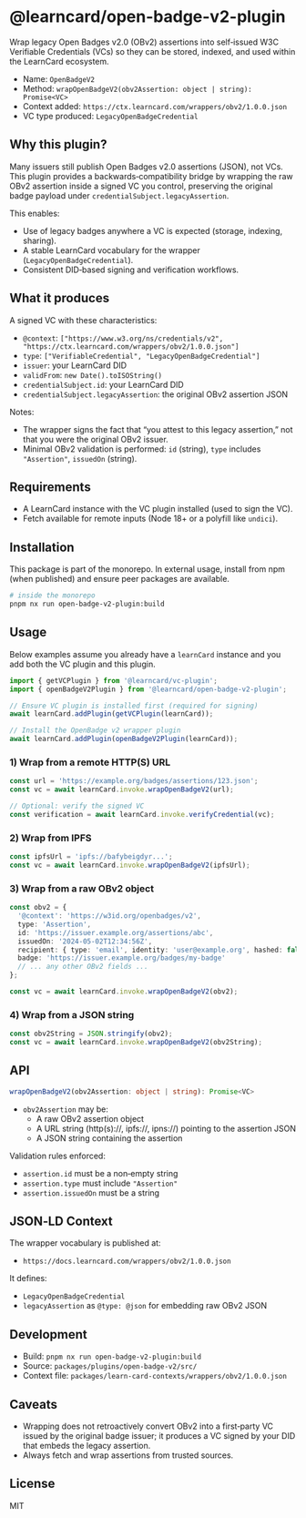# @learncard/open-badge-v2-plugin

Wrap legacy Open Badges v2.0 (OBv2) assertions into self‑issued W3C Verifiable Credentials (VCs) so they can be stored, indexed, and used within the LearnCard ecosystem.

- Name: `OpenBadgeV2`
- Method: `wrapOpenBadgeV2(obv2Assertion: object | string): Promise<VC>`
- Context added: `https://ctx.learncard.com/wrappers/obv2/1.0.0.json`
- VC type produced: `LegacyOpenBadgeCredential`

## Why this plugin?

Many issuers still publish Open Badges v2.0 assertions (JSON), not VCs. This plugin provides a backwards‑compatibility bridge by wrapping the raw OBv2 assertion inside a signed VC you control, preserving the original badge payload under `credentialSubject.legacyAssertion`.

This enables:
- Use of legacy badges anywhere a VC is expected (storage, indexing, sharing).
- A stable LearnCard vocabulary for the wrapper (`LegacyOpenBadgeCredential`).
- Consistent DID‑based signing and verification workflows.

## What it produces

A signed VC with these characteristics:
- `@context`: `["https://www.w3.org/ns/credentials/v2", "https://ctx.learncard.com/wrappers/obv2/1.0.0.json"]`
- `type`: `["VerifiableCredential", "LegacyOpenBadgeCredential"]`
- `issuer`: your LearnCard DID
- `validFrom`: `new Date().toISOString()`
- `credentialSubject.id`: your LearnCard DID
- `credentialSubject.legacyAssertion`: the original OBv2 assertion JSON

Notes:
- The wrapper signs the fact that “you attest to this legacy assertion,” not that you were the original OBv2 issuer.
- Minimal OBv2 validation is performed: `id` (string), `type` includes `"Assertion"`, `issuedOn` (string).

## Requirements

- A LearnCard instance with the VC plugin installed (used to sign the VC).
- Fetch available for remote inputs (Node 18+ or a polyfill like `undici`).

## Installation

This package is part of the monorepo. In external usage, install from npm (when published) and ensure peer packages are available.

```bash
# inside the monorepo
pnpm nx run open-badge-v2-plugin:build
```

## Usage

Below examples assume you already have a `learnCard` instance and you add both the VC plugin and this plugin.

```ts
import { getVCPlugin } from '@learncard/vc-plugin';
import { openBadgeV2Plugin } from '@learncard/open-badge-v2-plugin';

// Ensure VC plugin is installed first (required for signing)
await learnCard.addPlugin(getVCPlugin(learnCard));

// Install the OpenBadge v2 wrapper plugin
await learnCard.addPlugin(openBadgeV2Plugin(learnCard));
```

### 1) Wrap from a remote HTTP(S) URL

```ts
const url = 'https://example.org/badges/assertions/123.json';
const vc = await learnCard.invoke.wrapOpenBadgeV2(url);

// Optional: verify the signed VC
const verification = await learnCard.invoke.verifyCredential(vc);
```

### 2) Wrap from IPFS

```ts
const ipfsUrl = 'ipfs://bafybeigdyr...';
const vc = await learnCard.invoke.wrapOpenBadgeV2(ipfsUrl);
```

### 3) Wrap from a raw OBv2 object

```ts
const obv2 = {
  '@context': 'https://w3id.org/openbadges/v2',
  type: 'Assertion',
  id: 'https://issuer.example.org/assertions/abc',
  issuedOn: '2024-05-02T12:34:56Z',
  recipient: { type: 'email', identity: 'user@example.org', hashed: false },
  badge: 'https://issuer.example.org/badges/my-badge'
  // ... any other OBv2 fields ...
};

const vc = await learnCard.invoke.wrapOpenBadgeV2(obv2);
```

### 4) Wrap from a JSON string

```ts
const obv2String = JSON.stringify(obv2);
const vc = await learnCard.invoke.wrapOpenBadgeV2(obv2String);
```

## API

```ts
wrapOpenBadgeV2(obv2Assertion: object | string): Promise<VC>
```

- `obv2Assertion` may be:
  - A raw OBv2 assertion object
  - A URL string (http(s)://, ipfs://, ipns://) pointing to the assertion JSON
  - A JSON string containing the assertion

Validation rules enforced:
- `assertion.id` must be a non‑empty string
- `assertion.type` must include `"Assertion"`
- `assertion.issuedOn` must be a string

## JSON‑LD Context

The wrapper vocabulary is published at:

- `https://docs.learncard.com/wrappers/obv2/1.0.0.json`

It defines:
- `LegacyOpenBadgeCredential`
- `legacyAssertion` as `@type: @json` for embedding raw OBv2 JSON

## Development

- Build: `pnpm nx run open-badge-v2-plugin:build`
- Source: `packages/plugins/open-badge-v2/src/`
- Context file: `packages/learn-card-contexts/wrappers/obv2/1.0.0.json`

## Caveats

- Wrapping does not retroactively convert OBv2 into a first‑party VC issued by the original badge issuer; it produces a VC signed by your DID that embeds the legacy assertion.
- Always fetch and wrap assertions from trusted sources.

## License

MIT
